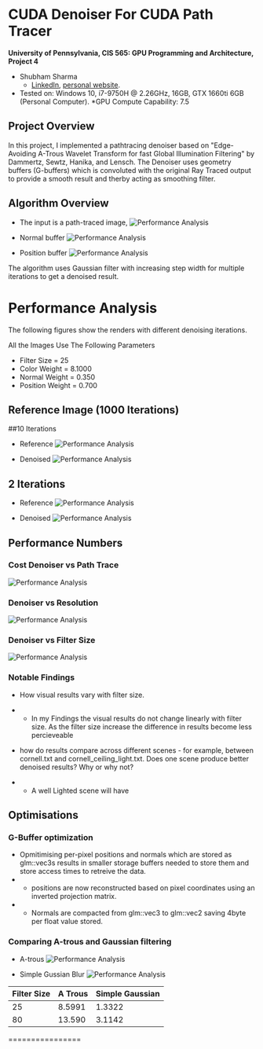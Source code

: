 CUDA Denoiser For CUDA Path Tracer
================

**University of Pennsylvania, CIS 565: GPU Programming and Architecture, Project 4**

* Shubham Sharma
  * [LinkedIn](www.linkedin.com/in/codeshubham), [personal website](https://shubhvr.com/).
* Tested on: Windows 10, i7-9750H @ 2.26GHz, 16GB, GTX 1660ti 6GB (Personal Computer).
*GPU Compute Capability: 7.5


## Project Overview
In this project, I implemented a pathtracing denoiser based on "Edge-Avoiding A-Trous Wavelet Transform for fast Global Illumination Filtering" by Dammertz, Sewtz, Hanika, and Lensch. The Denoiser uses geometry buffers (G-buffers) which is convoluted with the original Ray Traced output to provide a smooth result  and therby acting as smoothing filter.

## Algorithm Overview
- The input is a path-traced image,
![Performance  Analysis](img/Outputs/10iter.PNG)

- Normal buffer 
![Performance  Analysis](img/normals.png)

- Position buffer
![Performance  Analysis](img/positions.png)

The algorithm uses Gaussian filter with increasing step width for multiple iterations to get a denoised result.

# Performance Analysis
The following figures show the renders with different denoising iterations.

All the Images Use The Following Parameters 
- Filter Size = 25
- Color Weight = 8.1000
- Normal Weight = 0.350
- Position Weight = 0.700

## Reference Image (1000 Iterations) 

##10 Iterations 
- Reference
![Performance  Analysis](img/Outputs/10iter.PNG)

- Denoised
![Performance  Analysis](img/Outputs/denoised.PNG)

## 2 Iterations
- Reference
![Performance  Analysis](img/Outputs/2iter.PNG)

- Denoised
![Performance  Analysis](img/Outputs/denoised2.PNG)

## Performance Numbers

### Cost Denoiser vs Path Trace
![Performance  Analysis](img/Outputs/PathTracerandDenoiser.png)

### Denoiser vs Resolution
![Performance  Analysis](img/Outputs/DenoiseTimevsResolution.png)

### Denoiser vs Filter Size
![Performance  Analysis](img/Outputs/DenoiseTimevsFilterSize.png)

### Notable Findings
- How visual results vary with filter size.
-   - In my Findings the visual results do not change linearly with filter size. As the filter size increase the difference in results become less percieveable 

- how do results compare across different scenes - for example, between cornell.txt and cornell_ceiling_light.txt. Does one scene produce better denoised results? Why or why not?
- - A well Lighted scene will have 


## Optimisations

### G-Buffer optimization
- Opmitimising per-pixel positions and normals which are stored as glm::vec3s results in smaller storage buffers needed to store them and store access times to retreive the data.
- - positions are now reconstructed based on pixel coordinates using an inverted projection matrix.
- - Normals are compacted from glm::vec3 to glm::vec2 saving 4byte per float value stored.


### Comparing A-trous and Gaussian filtering

- A-trous
![Performance  Analysis](img/Outputs/denoised.png)

- Simple Gussian Blur 
![Performance  Analysis](img/Outputs/Gaussian.png)

| Filter Size | A Trous   |  Simple Gaussian | 
|---|---|---|
| 25 |  8.5991	 |  1.3322 |
| 80 |  13.590	 | 3.1142  |

================
